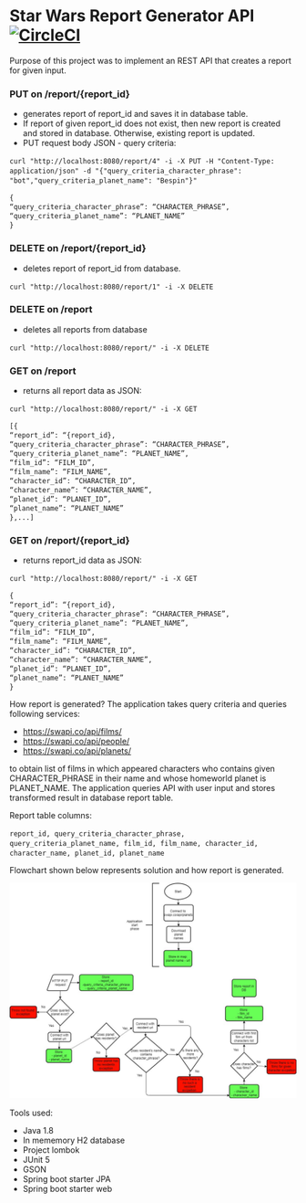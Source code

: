 # Star Wars Report Generator API [![CircleCI](https://circleci.com/gh/WojciechWeg/Star-Wars-Report-Generator-API.svg?style=svg)](https://circleci.com/gh/WojciechWeg/Star-Wars-Report-Generator-API)

Purpose of this project was to implement an REST API that creates a report 
for given input. 

### PUT on /report/{report_id} 
- generates report of report_id and saves it in database
table.
- If report of given report_id does not exist, then new report is created and
stored in database. Otherwise, existing report is updated.
- PUT request body JSON - query criteria:

`curl "http://localhost:8080/report/4" -i -X PUT -H "Content-Type: application/json" -d "{"query_criteria_character_phrase": "bot","query_criteria_planet_name": "Bespin"}"`
```
{
“query_criteria_character_phrase”: “CHARACTER_PHRASE”,
“query_criteria_planet_name”: “PLANET_NAME”
}
```

### DELETE on /report/{report_id}
- deletes report of report_id from database.

`curl "http://localhost:8080/report/1" -i -X DELETE`

### DELETE on /report
 - deletes all reports from database
 
 `curl "http://localhost:8080/report/" -i -X DELETE`

### GET on /report 
- returns all report data as JSON:

`curl "http://localhost:8080/report/" -i -X GET`


```
[{
“report_id”: “{report_id},
“query_criteria_character_phrase”: “CHARACTER_PHRASE”,
“query_criteria_planet_name”: “PLANET_NAME”,
“film_id”: “FILM_ID”,
“film_name”: “FILM_NAME”,
“character_id”: “CHARACTER_ID”,
“character_name”: “CHARACTER_NAME”,
“planet_id”: “PLANET_ID”,
“planet_name”: “PLANET_NAME”
},...]
```
### GET on /report/{report_id}
 - returns report_id data as JSON:
 
`curl "http://localhost:8080/report/" -i -X GET`

```
{
“report_id”: “{report_id},
“query_criteria_character_phrase”: “CHARACTER_PHRASE”,
“query_criteria_planet_name”: “PLANET_NAME”,
“film_id”: “FILM_ID”,
“film_name”: “FILM_NAME”,
“character_id”: “CHARACTER_ID”,
“character_name”: “CHARACTER_NAME”,
“planet_id”: “PLANET_ID”,
“planet_name”: “PLANET_NAME”
}
```

How report is generated?
The application takes query criteria and queries following services:
- https://swapi.co/api/films/
- https://swapi.co/api/people/
- https://swapi.co/api/planets/

to obtain list of films in which appeared characters who contains given
CHARACTER_PHRASE in their name and whose homeworld planet is PLANET_NAME.
The application queries API with user input and stores transformed result in database report
table. 

Report table columns:

`report_id, query_criteria_character_phrase,
query_criteria_planet_name, film_id, film_name, character_id,
character_name, planet_id, planet_name`

Flowchart shown below represents solution and how report is generated.

![Flowchart_image](Star_Wars_API_Flow_chart_new.jpg)



Tools used:
- Java 1.8
- In mememory H2 database
- Project lombok
- JUnit 5
- GSON
- Spring boot starter JPA
- Spring boot starter web
